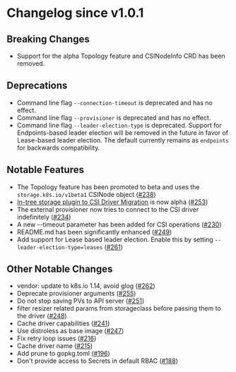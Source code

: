 # Changelog since v1.0.1

## Breaking Changes

* Support for the alpha Topology feature and CSINodeInfo CRD has been removed.

## Deprecations

* Command line flag `--connection-timeout` is deprecated and has no effect.
* Command line flag `--provisioner` is deprecated and has no effect.
* Command line flag `--leader-election-type` is deprecated. Support for Endpoints-based
  leader election will be removed in the future in favor of Lease-based leader election.
  The default currently remains as `endpoints` for backwards compatibility.

## Notable Features

* The Topology feature has been promoted to beta and uses the `storage.k8s.io/v1beta1` CSINode object ([#238](https://github.com/kubernetes-csi/csi-sidecars/pkg/provisioner/pull/238))
* [In-tree storage plugin to CSI Driver Migration](https://github.com/kubernetes/enhancements/blob/master/keps/sig-storage/20190129-csi-migration.md) is now alpha ([#253](https://github.com/kubernetes-csi/csi-sidecars/pkg/provisioner/pull/253))
* The external provisioner now tries to connect to the CSI driver indefinitely ([#234](https://github.com/kubernetes-csi/csi-sidecars/pkg/provisioner/pull/234))
* A new --timeout parameter has been added for CSI operations ([#230](https://github.com/kubernetes-csi/csi-sidecars/pkg/provisioner/pull/230))
* README.md has been significantly enhanced ([#249](https://github.com/kubernetes-csi/csi-sidecars/pkg/provisioner/pull/249))
* Add support for  Lease based leader election. Enable this by setting
  `--leader-election-type=leases` ([#261](https://github.com/kubernetes-csi/csi-sidecars/pkg/provisioner/pull/261))

## Other Notable Changes

* vendor: update to k8s.io 1.14, avoid glog ([#262](https://github.com/kubernetes-csi/csi-sidecars/pkg/provisioner/pull/262))
* Deprecate provisioner arguments ([#255](https://github.com/kubernetes-csi/csi-sidecars/pkg/provisioner/pull/255))
* Do not stop saving PVs to API server ([#251](https://github.com/kubernetes-csi/csi-sidecars/pkg/provisioner/pull/251))
* filter resizer related params from storageclass before passing them to the driver ([#248](https://github.com/kubernetes-csi/csi-sidecars/pkg/provisioner/pull/248))
* Cache driver capabilities ([#241](https://github.com/kubernetes-csi/csi-sidecars/pkg/provisioner/pull/241))
* Use distroless as base image ([#247](https://github.com/kubernetes-csi/csi-sidecars/pkg/provisioner/pull/247))
* Fix retry loop issues ([#216](https://github.com/kubernetes-csi/csi-sidecars/pkg/provisioner/pull/216))
* Cache driver name ([#215](https://github.com/kubernetes-csi/csi-sidecars/pkg/provisioner/pull/215))
* Add prune to gopkg.toml ([#196](https://github.com/kubernetes-csi/csi-sidecars/pkg/provisioner/pull/196))
* Don't provide access to Secrets in default RBAC ([#188](https://github.com/kubernetes-csi/csi-sidecars/pkg/provisioner/pull/188))
